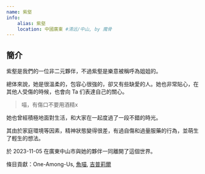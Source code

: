 ```yaml
---
name: 紫壑
info:
    alias: 紫壑
    location: 中國廣東 #清远/中山, by 魔骨
---
```


## 簡介

紫壑是我們的一位非二元夥伴，不過紫壑是樂意被稱呼為姐姐的。

總体來說，她是很溫柔的，包容心很強的，卻又有些缺愛的人。她也非常貼心，在其他人受傷的時候，也會向 Ta 们表達自己的關心。

> 喵，有傷口不要用酒精x

她也曾經積極地面對生活，和大家在一起度過了一段不錯的時光。

其由於家庭環境等因素，精神狀態變得很差，有過自傷和過量服藥的行為，並萌生了輕生的想法。

於 2023-11-05 在廣東中山市與她的夥伴一同離開了這個世界。

條目貢獻：One-Among-Us, [魚喵](http://one-among.us/profile/shi_Yumiaoya), [吉普莉爾](http://twitter.com/Kotori42156659)
